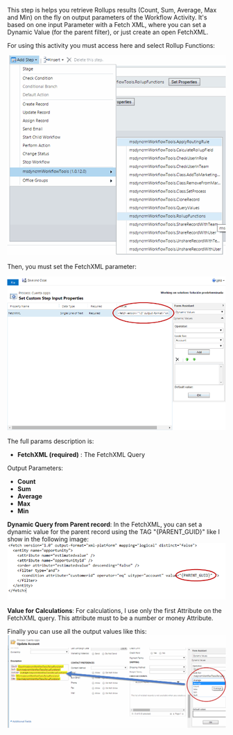 This step is helps you retrieve Rollups results (Count, Sum, Average, Max and Min) on the fly on output parameters of the Workflow Activity.
It's based on one input Parameter with a Fetch XML, where you can set a Dynamic Value (for the parent filter), or just create an open FetchXML.

For using this activity you must access here and select Rollup Functions:

![](Rollup%20Functions_wf1.gif)

Then, you must set the FetchXML parameter:

![](Rollup%20Functions_wf2.gif)

The full params description is:
* **FetchXML (required)** : The FetchXML Query

Output Parameters:
* **Count**
* **Sum**
* **Average**
* **Max**
* **Min**


**Dynamic Query from Parent record**: In the FetchXML, you can set a dynamic value for the parent record using the TAG "{PARENT_GUID}" like I show in the following image:
![](Rollup%20Functions_wf3.gif)

**Value for Calculations**: For calculations, I use only the first Attribute on the FetchXML query. This attribute must to be a number or money Attribute.

Finally you can use all the output values like this:
![](Rollup%20Functions_wf4.gif)
